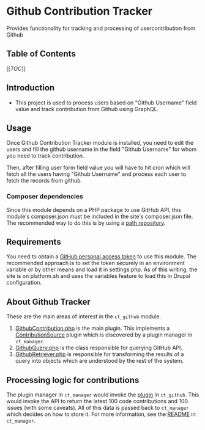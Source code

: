 # Github Contribution Tracker

Provides functionality for tracking and processing of usercontribution from Github

## Table of Contents

[[_TOC_]]

## Introduction

* This project is used to process users based on "Github Username" field value
and track contribution from Github using GraphQL.

## Usage

Once Github Contribution Tracker module is installed, you need to edit the users
and fill the github username in the field "Github Username" for whom you need to
track contribution.

Then, after filling user form field value you will have to hit cron which will
fetch all the users having "Github Username" and process each user to fetch the 
records from github.

### Composer dependencies

Since this module depends on a PHP package to use GitHub API, this module's
composer.json must be included in the site's composer.json file. The recommended
way to do this is by using a [path repository](https://www.drupal.org/docs/develop/using-composer/managing-dependencies-for-a-custom-project).

## Requirements

You need to obtain a [GitHub personal access token](https://github.com/settings/tokens)
to use this module. The recommended approach is to set the token securely in
an environment variable or by other means and load it in settings.php. As of
this writing, the site is on platform.sh and uses the variables feature to load
this in Drupal configuration.

## About Github Tracker

These are the main areas of interest in the `ct_github` module.

1. [GithubContribution.php](web/modules/custom/ct_github/src/Plugin/ContributionSource/GithubContribution.php) is the main plugin. This implements a [ContributionSource](web/modules/custom/ct_manager/src/ContributionSourceInterface.php) plugin which is discovered by a plugin manager in `ct_manager`.
2. [GithubQuery.php](web/modules/custom/ct_github/src/GithubQuery.php) is the class responsible for querying GitHub API.
3. [GithubRetriever.php](web/modules/custom/ct_github/src/GithubRetriever.php) is responsible for transforming the results of a query into objects which are understood by the rest of the system.

## Processing logic for contributions

The plugin manager in `ct_manager` would invoke the [plugin](web/modules/custom/ct_github/src/Plugin/ContributionSource/GithubContribution.php) in `ct_github`. This would invoke the API to return the latest 100 code contributions and 100 issues (with some caveats). All of this data is passed back to `ct_manager` which decides on how to store it. For more information, see the [README](web/modules/custom/ct_manager/README.md) in `ct_manager`.
